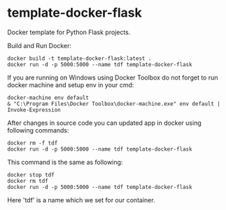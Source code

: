 # template-docker-flask

Docker template for Python Flask projects.

Build and Run Docker:

    docker build -t template-docker-flask:latest .
    docker run -d -p 5000:5000 --name tdf template-docker-flask

If you are running on Windows using Docker Toolbox do not forget to run docker machine and setup env in your cmd:

    docker-machine env default
    & "C:\Program Files\Docker Toolbox\docker-machine.exe" env default | Invoke-Expression

After changes in source code you can updated app in docker using following commands:

    docker rm -f tdf
    docker run -d -p 5000:5000 --name tdf template-docker-flask

This command is the same as following:

    docker stop tdf
    docker rm tdf
    docker run -d -p 5000:5000 --name tdf template-docker-flask

Here 'tdf' is a name which we set for our container.